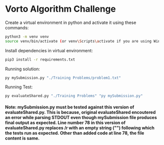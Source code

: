 # Vorto Algorithm Challenge
 
Create a virtual environment in python and activate it using these commands:
```sh
python3 -m venv venv
source venv/bin/activate (or venv\Scripts\activate if you are using Windows)
```

Install dependencies in virtual environment:
```sh
pip3 install -r requirements.txt
```

Running solution:
```sh
py mySubmission.py "./Training Problems/problem1.txt"
```

Running Test:
```sh
py evaluateShared.py "./Training Problems" "py mySubmission.py"
```
#### Note: mySubmission.py must be tested against this version of evaluateShared.py. This is because, original evaluateShared encoutered an error while parsing STDOUT even though mySubmission file produces final output as expected. Line number 78 in this version of evaluateShared.py replaces /r with an empty string ("") following which the tests run as expected. Other than added code at line 78, the file content is same.
